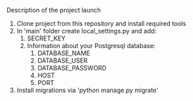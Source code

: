 <capital>Description of the project launch</capital>
1. Clone project from this repository and install required tools
2. In 'main' folder create local_settings.py and add: 
    1. SECRET_KEY
    2. Information about your Postgresql database:
        1. DATABASE_NAME
        2. DATABASE_USER
        3. DATABASE_PASSWORD
        4. HOST
        5. PORT
3.  Install migrations via 'python manage.py migrate'